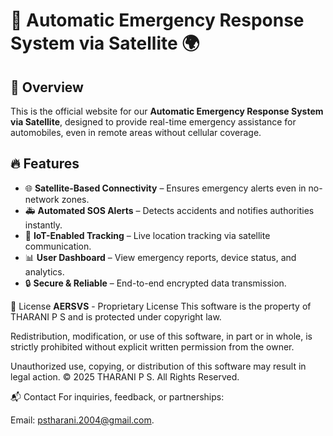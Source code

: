 # 🚀 Automatic Emergency Response System via Satellite 🌍

## 📌 Overview
This is the official website for our **Automatic Emergency Response System via Satellite**, designed to provide real-time emergency assistance for automobiles, even in remote areas without cellular coverage.

## 🔥 Features
- 🌐 **Satellite-Based Connectivity** – Ensures emergency alerts even in no-network zones.
- 🚑 **Automated SOS Alerts** – Detects accidents and notifies authorities instantly.
- 📡 **IoT-Enabled Tracking** – Live location tracking via satellite communication.
- 📊 **User Dashboard** – View emergency reports, device status, and analytics.
- 🔒 **Secure & Reliable** – End-to-end encrypted data transmission.  
  
📜 License
**AERSVS** - Proprietary License
This software is the property of THARANI P S and is protected under copyright law.

Redistribution, modification, or use of this software, in part or in whole, is strictly prohibited without explicit written permission from the owner.

Unauthorized use, copying, or distribution of this software may result in legal action.
© 2025 THARANI P S. All Rights Reserved.

📬 Contact
For inquiries, feedback, or partnerships:

Email: pstharani.2004@gmail.com.
